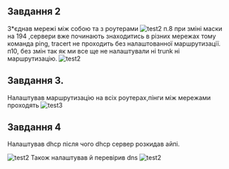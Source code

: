 ## Завдання 2
З*єднав мережі між собою та з роутерами
![test2](http://github.com/uklusu/DevOps_online_Lvov_2021Q4/blob/master/m3/task1-4/image/3.2start.png?raw=true)
п.8 при зміні маски на 194 ,сервери вже починають знаходитись в різних мережах тому команда ping, tracert не проходить без налаштованної маршрутизації.
п10, без змін так як ми все ще не налаштували ні trunk ні маршрутизацію.
![test2](http://github.com/uklusu/DevOps_online_Lvov_2021Q4/blob/master/m3/task1-4/image/3.2vlan.png?raw=true)


## Завдання 3.
 Налаштував маршрутизацію на всіх роутерах,пінги між мережами проходять 
![test3](http://github.com/uklusu/DevOps_online_Lvov_2021Q4/blob/master/m3/task1-4/image/3.3.png?raw=true)

## Завдання 4 
Налаштував dhcp після чого dhcp сервер розкидав айпі.

![test2](http://github.com/uklusu/DevOps_online_Lvov_2021Q4/blob/master/m3/task1-4/image/3.4dhcp.png?raw=true)
Також налаштував й перевірив dns
![test2](http://github.com/uklusu/DevOps_online_Lvov_2021Q4/blob/master/m3/task1-4/image/3.4dns.png?raw=true)